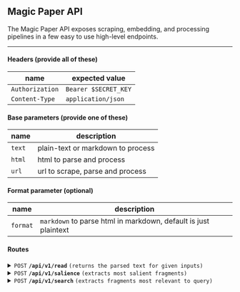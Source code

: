 ## Magic Paper API

The Magic Paper API exposes scraping, embedding, and processing pipelines in a
few easy to use high-level endpoints.

------------------------------------------------------------------------------------------

#### Headers (provide all of these)

| name      |  expected value |
|-----------|-----------|
| `Authorization`   | `Bearer $SECRET_KEY` |
| `Content-Type`    |  `application/json`  | 

#### Base parameters (provide one of these)

| name      | description |
|-----------|-----------|
| `text`    |  plain-text or markdown to process  |
| `html`    |  html to parse and process  |
| `url`     |  url to scrape, parse and process  |

#### Format parameter (optional)

| name      | description |
|-----------|-----------|
| `format`    |  `markdown` to parse html in markdown, default is just plaintext  |

#### Routes

<details>
 <summary><code>POST</code> <code><b>/api/v1/read</b></code> <code>(returns the parsed text for given inputs)</code></summary>

##### Parameters

> No additional parameters

##### Example Response

> ```json
> {
>     "title": "Markdown Article",
>     "text": "# Hello World\n"
> }
> ```

##### Example CURL

> ```sh
> curl -X POST \
>   -d '{"url": "http://blog.mattneary.com/worse-is-better"}' \
>   -H 'Content-Type: application/json' \
>   -H 'Authorization: Bearer sk-0000-0000-0000' \
>   http://alpha.magicpaper.ai/api/v1/read
> ```

</details>

<details>
 <summary><code>POST</code> <code><b>/api/v1/salience</b></code> <code>(extracts most salient fragments)</code></summary>

##### Parameters

> | name      |  type     | data type               | description                                                           |
> |-----------|-----------|-------------------------|----------------------------|
> | `limit`     |  optional | integer   | the max number of fragments to return |


##### Example Response

> ```json
> {
>     "sentences": [
>         {
>             "sentence": "The quick brown fox jumped over the lazy dog.",
>             "interval": [0, 45],
>             "score": 1.0
>         }
>     ]
> }
> ```

##### Example CURL

> ```sh
> curl -X POST \
>   -d '{"url": "http://blog.mattneary.com/worse-is-better"}' \
>   -H 'Content-Type: application/json' \
>   -H 'Authorization: Bearer sk-0000-0000-0000' \
>   http://alpha.magicpaper.ai/api/v1/salience
> ```

</details>

<details>
 <summary><code>POST</code> <code><b>/api/v1/search</b></code> <code>(extracts fragments most relevant to query)</code></summary>

##### Parameters

> | name      |  type     | data type               | description                                                           |
> |-----------|-----------|-------------------------|----------------------------|
> | `query`     |  required | string or array of strings   | strings to compare text against |
> | `limit`     |  optional | integer   | the max number of fragments to return |
> | `method`     |  optional | `avg` or `min`   | methodology to use in comparing against array of queries |


##### Example Response

> ```json
> {
>     "sentences": [
>         {
>             "sentence": "The quick brown fox jumped over the lazy dog.",
>             "interval": [0, 45],
>             "score": 1.0
>         }
>     ]
> }
> ```

##### Example CURL

> ```sh
> curl -X POST \
>   -d "{\"text\": \"$ARTICLE_TEXT\", \"query\": \"history of technology\"}" \
>   -H 'Content-Type: application/json' \
>   -H 'Authorization: Bearer sk-0000-0000-0000' \
>   http://alpha.magicpaper.ai/api/v1/search
> ```

</details>
